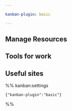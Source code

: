 ```yaml
---

kanban-plugin: basic

---
```


## Manage Resources



## Tools for work



## Useful sites





%% kanban:settings
```
{"kanban-plugin":"basic"}
```
%%